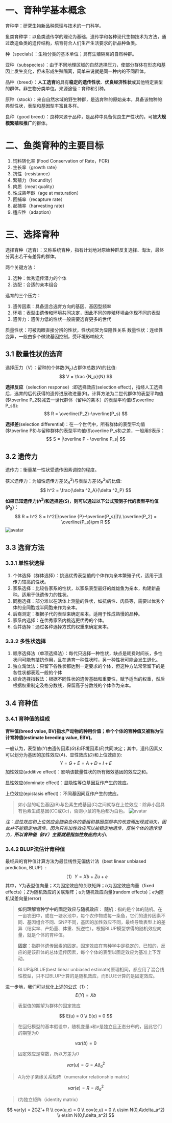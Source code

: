 # 一、育种学基本概念
育种学：研究生物新品种原理与技术的一门科学。

鱼类育种学：以鱼类遗传学的理论为基础，遗传学和各种现代生物技术为方法，通过改造鱼类的遗传结构，培育符合人们生产生活要求的新品种鱼类。

种（specials）：生物分类的基本单位；具有生殖隔离的自然种群。

亚种（subspecies）：由于不同地理区域的自然选择压力，使部分群体在形态和基因上发生变化，但未形成生殖隔离，简单来说就是同一种内的不同群体。

品种（breed）：**人工选育**的具有**稳定的遗传性状**、**优良经济性状**或其他特定表型的群体。非生物分类单位。来源途径：育种和引种。

原种（stock）：来自自然水域的野生种群，是选育种的原始亲本，具备该物种的典型性状，表型和基因型丰富且多样。

良种（good breed）：良种来源于品种，是品种中具备优良生产性状的，可被**大规模繁殖和推广**的群体。

# 二、鱼类育种的主要目标
1. 饲料转化率 (Food Conservation of Rate，FCR)
2. 生长率（growth rate）
3. 抗性（resistance）
4. 繁殖力（fecundity）
5. 肉质（meat quality）
6. 性成熟年龄（age at maturation）
7. 回捕率（recapture rate）
8. 起捕率（harvesting rate）
9. 适应性（adaption）
# 三、选择育种
选择育种（选育）：又称系统育种，指有计划地对原始种群反复选择、淘汰，最终分离出若干有差异的群体。

两个关键方法：
1. 选种：优秀遗传潜力的个体
2. 选配：合适的亲本组合

选育的三个压力：
1. 遗传因素：具备适合选育方向的基因、基因型频率
2. 环境：表型由遗传和环境共同决定，因此不同的养殖环境会体现不同的表型
3. 遗传力：遗传力低的性状一般需要选育更多的世代

质量性状：可被肉眼直接分辨的性状，性状间常为显隐性关系
数量性状：连续性变异，一般由多个微效基因控制，受环境影响较大

## 3.1 数量性状的选育
选择压力（V）：留种的个体数($N_p$)占群体总数($N$)的比值:
$$
V = \frac {N_p}{N}
$$

**选择反应**（selection response）:即选择效应(selection effect)，指经人工选择后，选育的后代获得的遗传进展改进量(R)。计算方法为二世代群体的表型平均值($\overline P_2$)减去一世代群体（留种的亲本）的表型平均值($\overline P_s$):
$$
R = \overline{P_2}-\overline{P_s}
$$

**选择差**(selection differential)：在一个世代中，所有群体的表型平均值($\overline P$)与留种群体的表型平均值($\overline P_s$)之差，一般用$S$表示：
$$
S = |\overline P - \overline P_s|
$$

## 3.2 遗传力
遗传力：衡量某一性状受遗传因素调控的程度。

狭义遗传力：为加性遗传方差($\delta ^2_A$)与表型方差($\delta ^2_P$)的比值:
$$
h^2 = \frac{\delta ^2_A}{\delta ^2_P}
$$

**如果已知遗传力($h^2$)和选择差($S$)，则可以通过以下公式预测子代的表型平均值($P_2$)：**
$$
R = h^2 S = h^2(|\overline {P}-\overline{P_s}|)\\
\overline{P_2} = \overline{P_s}\pm R
$$
![avatar](https://www.ndsu.edu/pubweb/~mcclean/plsc431/quantgen/4fig5.gif)

## 3.3 选育方法
### 3.3.1 单性状选择
1. 个体选择（群体选择）：挑选优秀表型值的个体作为亲本繁殖子代，适用于遗传力较高的性状。
2. 家系选择：比较各家系的性状，以家系表型最好的雌雄鱼为亲本，构建新品种。适用于低遗传力的性状。
3. 同胞选择：部分难以在活体上测量的性状，如抗病性、肉质等，需要以优秀个体的全同胞或半同胞来作为亲本。
4. 后裔测定：根据子代的表型来确定亲本。适用于性成熟慢的品种。
5. 家系内选择：在优秀家系内挑选更优秀的个体。
6. 合并选择：通过各种选择方式的权重来确定亲本。
### 3.3.2 多性状选择
1. 顺序选择法（单项选择法）：每代只选择一种性状，缺点是耗费时间长，多性状间可能有拮抗作用，且在选育一种性状时，另一种性状可能会发生退化。
2. 独立淘汰法：只留下各性状都达到一定要求的个体，但这种方法常常留下的是各性状都表现一般的个体
3. 综合选择指数法：根据不同性状的遗传基础和重要性，赋予适当的权重，然后根据权重制定及格分数线，保留高于分数线的个体作为亲本。

## 3.4 育种值
### 3.4.1 育种值的组成
**育种值(breed value, BV)**指水产动物的种用价值；单个个体的育种值又被称为**估计育种值(estimate breeding value, EBV)**。

一般认为，表型值($Y$)由遗传因素($G$)和环境因素($E$)共同决定；其中，遗传因素又可以划分为基因的加性效应($A$)、显性效应($D$)和上位效应($I$):
$$
Y = G+E = A+D+I+E
$$
加性效应(additive effect)：影响该数量性状的所有微效基因的效应之和。

显性效应(dominate effect)：显隐性等位基因互作产生的效应。

上位效应(epistasis effect)：不同基因间互作产生的效应。
> 如小鼠的毛色基因(B)与色素生成基因(C)之间就存在上位效应：除非小鼠具有色素生成基因(CC或Cc)，否则小鼠的毛色都为白色。
> ![avatar](https://upload.wikimedia.org/wikipedia/commons/thumb/b/b6/Epistasis.png/800px-Epistasis.png)

*注：显性效应和上位效应会随染色体的重组和基因型频率的改变而出现或消失，因此并不能稳定地遗传。因为只有加性效应可以被稳定地遗传，反映个体的遗传潜力，**所以育种值（BV）主要就是指加性效应的大小**。*

### 3.4.2 BLUP法估计育种值
最经典的育种值计算方法为最佳线性无偏估计法（best linear unbiased prediction, BLUP）:
$$
（1）Y = Xb+Zu+e
$$
其中，$Y$为表型值向量；$X$为固定效应的关联矩阵；$b$为固定效应向量（fixed effects）；$Z$为随机效应的关联矩阵；$u$为随机效应向量(random effects)；$e$为随机误差向量(error)
> **如何理解育种学中的固定效应与随机效应**：
> **随机**：指的是个体的随机。在一亩农田中，或在一塘水池中，每个农作物或每一条鱼，它们的遗传因素不同、基因组合不同、SNP不同，基因的加性效应不同，最终导致表型上的差异（结实率、产奶量、体重、抗逆性）。根据BLUP模型求得的随机效应向量，就是个体的育种值。
> 
> **固定**：指群体遗传因素的固定。固定效应在育种学中是稳定的、已知的，反应的是该群体的总体遗传因素，每个个体的表型以固定效应为基准上下浮动。

> BLUP与BLUE(best linear unbiased estimate)原理相同，都应用了混合线性模型，只不过BLUP计算的是随机效应，而BLUE计算的是固定效应。

进一步地，我们可以优化上述的公式（1）：
$$
E(Y) = Xb
$$
> 表型值的期望为群体的固定效应

$$
E(u) = 0 \\
E(e) = 0
$$
> 在回归模型的基本假设中，随机变量$u$和$e$是独立且正态分布的，因此它们的期望为0

$$
var(b) = 0
$$
> 固定效应是常数，所以方差为0

$$
var(u) = G = A\delta_a^2 
$$
> $A$为分子亲缘关系矩阵（numerator relationship matrix）

$$
var(e) = R = I\delta_a^2
$$
> $I$为独立矩阵（identity matrix）

$$
var(y) = ZGZ'+ R \\
cov(u,e) = 0 \\
cov(e,u) = 0 \\
u\sim N(0,A\delta_a^2) \\
e\sim N(0,I\delta_a^2)
$$